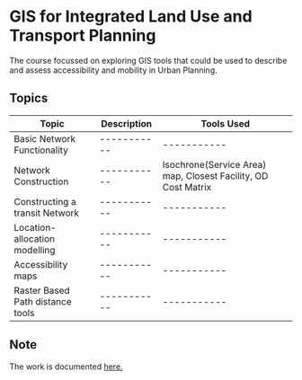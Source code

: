 # GIS for Integrated Land Use and Transport Planning
The course focussed on exploring GIS tools that could be used to describe and assess accessibility and mobility in Urban Planning.

## Topics

| Topic | Description | Tools Used |
| ----------- | ----------- | ----------- |
| Basic Network Functionality | ----------- | ----------- |
| Network Construction | ----------- | Isochrone(Service Area) map, Closest Facility, OD Cost Matrix |
| Constructing a transit Network | ----------- | ----------- |
| Location-allocation modelling | ----------- | ----------- |
| Accessibility maps | ----------- | ----------- |
| Raster Based Path  distance tools | ----------- | ----------- |

## Note
The work is documented [here.](https://github.com/rahulse10/GIS_for_Transport_Planning/blob/main/GIS_Work.pdf)
